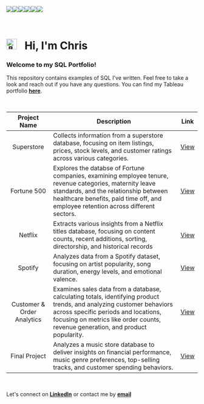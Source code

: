 <img src="https://img.shields.io/badge/sqlite-%23003B57.svg?&style=for-the-badge&logo=sqlite&logoColor=white"><img src="https://img.shields.io/badge/postgresql-%23336791.svg?&style=for-the-badge&logo=postgresql&logoColor=white"><img src="https://img.shields.io/badge/mysql-%234479A1.svg?&style=for-the-badge&logo=mysql&logoColor=white"><img src="https://img.shields.io/badge/microsoft%20excel-%23217346.svg?&style=for-the-badge&logo=microsoft%20excel&logoColor=white"><img src="https://img.shields.io/badge/tableau-%23E97627.svg?&style=for-the-badge&logo=tableau&logoColor=white"><img src="https://img.shields.io/badge/python-3670A0?style=for-the-badge&logo=python&logoColor=ffdd54">

<br>

# <img src="https://fonts.gstatic.com/s/e/notoemoji/latest/1f44b/512.gif" alt="👋" width="28"> &nbsp; Hi, I'm Chris 

### Welcome to my SQL Portfolio!
This repository contains examples of SQL I've written. Feel free to take a look and reach out if you have any questions. 
You can find my Tableau portfolio **[here](https://public.tableau.com/app/profile/chrisburton/vizzes)**.

<br>

| Project Name | Description | Link |
|:------------:|-------------|:----:|
| Superstore                 | Collects information from a superstore database, focusing on item listings, prices, stock levels, and customer ratings across various categories. | [View](https://github.com/chrisburton/chrisburton/blob/main/SQL/Superstore) |
| Fortune 500                | Explores the databse of Fortune companies, examining employee tenure, revenue categories, maternity leave standards, and the relationship between healthcare benefits, paid time off, and employee retention across different sectors. | [View](https://github.com/chrisburton/chrisburton/blob/main/SQL/Fortune%20500%20Analytics.md) |
| Netflix                    | Extracts various insights from a Netflix titles database, focusing on content counts, recent additions, sorting, directorship, and historical records | [View](https://github.com/chrisburton/chrisburton/blob/main/SQL/Netflix%20Analytics.md) |
| Spotify                    | Analyzes data from a Spotify dataset, focusing on artist popularity, song duration, energy levels, and emotional valence. | [View](https://github.com/chrisburton/chrisburton/blob/main/SQL/Spotify%20Analytics) |
| Customer & Order Analytics | Examines sales data from a database, calculating totals, identifying product trends, and analyzing customer behaviors across specific periods and locations, focusing on metrics like order counts, revenue generation, and product popularity. | [View](https://github.com/chrisburton/chrisburton/blob/main/SQL/Customer%20%26%20Order%20Analytics.md) |
| Final Project | Analyzes a music store database to deliver insights on financial performance, music genre preferences, top-selling tracks, and customer spending behaviors.  | [View](https://github.com/chrisburton/chrisburton/blob/main/SQL/Final%20Project.md) |

<br>

Let's connect on **[LinkedIn](https://www.linkedin.com/in/imchrisburton)** or contact me by **[email](mailto:chris@chrisburton.me)**

<br>
